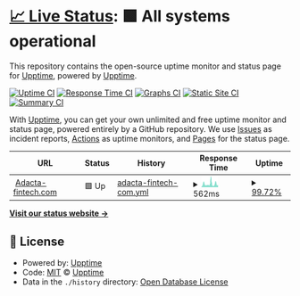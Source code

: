 # [📈 Live Status](https://dotsi.github.com): <!--live status--> **🟩 All systems operational**

This repository contains the open-source uptime monitor and status page for [Upptime](https://upptime.js.org), powered by [Upptime](https://github.com/upptime/upptime).

[![Uptime CI](https://github.com/dotsi/aduptime/workflows/Uptime%20CI/badge.svg)](https://github.com/dotsi/aduptime/actions?query=workflow%3A%22Uptime+CI%22)
[![Response Time CI](https://github.com/dotsi/aduptime/workflows/Response%20Time%20CI/badge.svg)](https://github.com/dotsi/aduptime/actions?query=workflow%3A%22Response+Time+CI%22)
[![Graphs CI](https://github.com/dotsi/aduptime/workflows/Graphs%20CI/badge.svg)](https://github.com/dotsi/aduptime/actions?query=workflow%3A%22Graphs+CI%22)
[![Static Site CI](https://github.com/dotsi/aduptime/workflows/Static%20Site%20CI/badge.svg)](https://github.com/dotsi/aduptime/actions?query=workflow%3A%22Static+Site+CI%22)
[![Summary CI](https://github.com/dotsi/aduptime/workflows/Summary%20CI/badge.svg)](https://github.com/dotsi/aduptime/actions?query=workflow%3A%22Summary+CI%22)

With [Upptime](https://upptime.js.org), you can get your own unlimited and free uptime monitor and status page, powered entirely by a GitHub repository. We use [Issues](https://github.com/upptime/upptime/issues) as incident reports, [Actions](https://github.com/dotsi/aduptime/actions) as uptime monitors, and [Pages](https://dotsi.github.com) for the status page.

<!--start: status pages-->
<!-- This summary is generated by Upptime (https://github.com/upptime/upptime) -->
<!-- Do not edit this manually, your changes will be overwritten -->
<!-- prettier-ignore -->
| URL | Status | History | Response Time | Uptime |
| --- | ------ | ------- | ------------- | ------ |
| <img alt="" src="https://favicons.githubusercontent.com/www.adacta-fintech.com" height="13"> [Adacta-fintech.com](https://www.adacta-fintech.com) | 🟩 Up | [adacta-fintech-com.yml](https://github.com/dotsi/aduptime/commits/HEAD/history/adacta-fintech-com.yml) | <details><summary><img alt="Response time graph" src="./graphs/adacta-fintech-com/response-time-week.png" height="20"> 562ms</summary><br><a href="https://dotsi.github.io/aduptime/history/adacta-fintech-com"><img alt="Response time 838" src="https://img.shields.io/endpoint?url=https%3A%2F%2Fraw.githubusercontent.com%2Fdotsi%2Faduptime%2FHEAD%2Fapi%2Fadacta-fintech-com%2Fresponse-time.json"></a><br><a href="https://dotsi.github.io/aduptime/history/adacta-fintech-com"><img alt="24-hour response time 601" src="https://img.shields.io/endpoint?url=https%3A%2F%2Fraw.githubusercontent.com%2Fdotsi%2Faduptime%2FHEAD%2Fapi%2Fadacta-fintech-com%2Fresponse-time-day.json"></a><br><a href="https://dotsi.github.io/aduptime/history/adacta-fintech-com"><img alt="7-day response time 562" src="https://img.shields.io/endpoint?url=https%3A%2F%2Fraw.githubusercontent.com%2Fdotsi%2Faduptime%2FHEAD%2Fapi%2Fadacta-fintech-com%2Fresponse-time-week.json"></a><br><a href="https://dotsi.github.io/aduptime/history/adacta-fintech-com"><img alt="30-day response time 474" src="https://img.shields.io/endpoint?url=https%3A%2F%2Fraw.githubusercontent.com%2Fdotsi%2Faduptime%2FHEAD%2Fapi%2Fadacta-fintech-com%2Fresponse-time-month.json"></a><br><a href="https://dotsi.github.io/aduptime/history/adacta-fintech-com"><img alt="1-year response time 838" src="https://img.shields.io/endpoint?url=https%3A%2F%2Fraw.githubusercontent.com%2Fdotsi%2Faduptime%2FHEAD%2Fapi%2Fadacta-fintech-com%2Fresponse-time-year.json"></a></details> | <details><summary><a href="https://dotsi.github.io/aduptime/history/adacta-fintech-com">99.72%</a></summary><a href="https://dotsi.github.io/aduptime/history/adacta-fintech-com"><img alt="All-time uptime 99.43%" src="https://img.shields.io/endpoint?url=https%3A%2F%2Fraw.githubusercontent.com%2Fdotsi%2Faduptime%2FHEAD%2Fapi%2Fadacta-fintech-com%2Fuptime.json"></a><br><a href="https://dotsi.github.io/aduptime/history/adacta-fintech-com"><img alt="24-hour uptime 99.24%" src="https://img.shields.io/endpoint?url=https%3A%2F%2Fraw.githubusercontent.com%2Fdotsi%2Faduptime%2FHEAD%2Fapi%2Fadacta-fintech-com%2Fuptime-day.json"></a><br><a href="https://dotsi.github.io/aduptime/history/adacta-fintech-com"><img alt="7-day uptime 99.72%" src="https://img.shields.io/endpoint?url=https%3A%2F%2Fraw.githubusercontent.com%2Fdotsi%2Faduptime%2FHEAD%2Fapi%2Fadacta-fintech-com%2Fuptime-week.json"></a><br><a href="https://dotsi.github.io/aduptime/history/adacta-fintech-com"><img alt="30-day uptime 99.88%" src="https://img.shields.io/endpoint?url=https%3A%2F%2Fraw.githubusercontent.com%2Fdotsi%2Faduptime%2FHEAD%2Fapi%2Fadacta-fintech-com%2Fuptime-month.json"></a><br><a href="https://dotsi.github.io/aduptime/history/adacta-fintech-com"><img alt="1-year uptime 99.43%" src="https://img.shields.io/endpoint?url=https%3A%2F%2Fraw.githubusercontent.com%2Fdotsi%2Faduptime%2FHEAD%2Fapi%2Fadacta-fintech-com%2Fuptime-year.json"></a></details>

<!--end: status pages-->

[**Visit our status website →**](https://dotsi.github.com)

## 📄 License

- Powered by: [Upptime](https://github.com/upptime/upptime)
- Code: [MIT](./LICENSE) © [Upptime](https://upptime.js.org)
- Data in the `./history` directory: [Open Database License](https://opendatacommons.org/licenses/odbl/1-0/)
